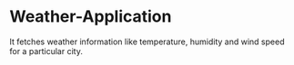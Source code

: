 # Weather-Application
It fetches weather information like temperature, humidity and wind speed for a particular city.
